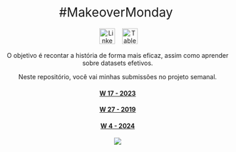 <h1 style="font-weight:normal" align="center">
  &nbsp;#MakeoverMonday &nbsp;
</h1>
<div align="center">
<div align="center">

&nbsp;&nbsp;&nbsp;
<a href="https://www.linkedin.com/in/mrncstt/"><img border="0" alt="LinkedIn" src="https://assets.dryicons.com/uploads/icon/svg/8337/a347cd89-1662-4421-be90-58e5e8004eae.svg" width="35" height="35"></a>&nbsp;&nbsp;&nbsp;
<a href="https://public.tableau.com/app/profile/mrncstt/vizzes"><img border="0" alt="Tableau" src="https://logowik.com/content/uploads/images/tableau-software.jpg" width="35" height="35"></a>&nbsp;&nbsp;&nbsp;

O objetivo é recontar a história de forma mais eficaz, assim como aprender sobre datasets efetivos.

Neste repositório, você vai minhas submissões no projeto semanal. 


#### [W 17 - 2023](https://github.com/mrncstt/makeovermonday/)
#### [W 27 - 2019](https://github.com/mrncstt/makeovermonday/tree/master/W27)
#### [W 4 - 2024](https://public.tableau.com/app/profile/mrncstt/viz/MakeoverMonday2024Week4-ForbesHighestPaidAthletesin2023/MakeOverMonday-WaffleChart)
![](https://i.imgur.com/Xc3lonZ.png)
